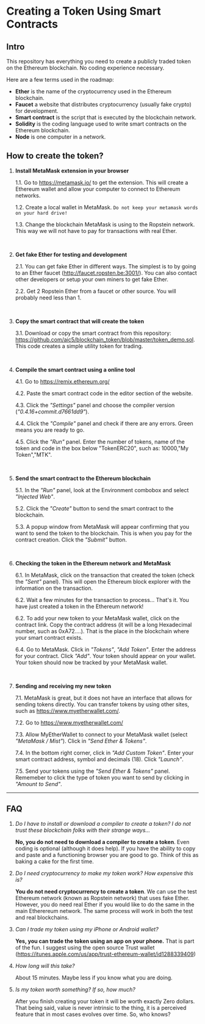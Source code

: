 # Creating a Token Using Smart Contracts

## Intro
This repository has everything you need to create a publicly traded token on the Ethereum blockchain. No coding experience necessary. 

Here are a few terms used in the roadmap:
  * **Ether** is the name of the cryptocurrency used in the Ethereum blockchain.
  * **Faucet** a website that distributes cryptocurrency (usually fake crypto) for development.
  * **Smart contract** is the script that is executed by the blockchain network.
  * **Solidity** is the coding language used to write smart contracts on the Ethereum blockchain.
  * **Node** is one computer in a network.

## How to create the token?

1. **Install MetaMask extension in your browser**

    1.1. Go to https://metamask.io/ to get the extension. This will create a Ethereum wallet and allow your computer to connect to Ethereum networks.
    
    1.2. Create a local wallet in MetaMask. `Do not keep your metamask words on your hard drive!`
    
    1.3. Change the blockchain MetaMask is using to the Ropstein network. This way we will not have to pay for transactions with real Ether. 
<br>   

2. **Get fake Ether for testing and development**

    2.1. You can get fake Ether in different ways. The simplest is to by going to an Ether faucet (http://faucet.ropsten.be:3001/). You can also contact other developers or setup your own miners to get fake Ether. 

    2.2. Get 2 Ropstein Ether from a faucet or other source. You will probably need less than 1.

<br>

3. **Copy the smart contract that will create the token** 

    3.1. Download or copy the smart contract from this repository: https://github.com/aic5/blockchain_token/blob/master/token_demo.sol. This code creates a simple utility token for trading. 
    
<br>

4. **Compile the smart contract using a online tool**

    4.1. Go to https://remix.ethereum.org/

    4.2. Paste the smart contract code in the editor section of the website.
  
    4.3. Click the *"Settings"* panel and choose the compiler version (*"0.4.16+commit.d7661dd9"*).
  
    4.4. Click the *"Compile"* panel and check if there are any errors. Green means you are ready to go.
  
    4.5. Click the *"Run"* panel. Enter the number of tokens, name of the token and code in the box below "TokenERC20", such as: 10000,"My Token","MTK".  
<br>

5. **Send the smart contract to the Ethereum blockchain**

    5.1. In the *"Run"* panel, look at the Environment combobox and select *"Injected Web"*.
    
    5.2. Click the *"Create"* button to send the smart contract to the blockchain. 
    
    5.3. A popup window from MetaMask will appear confirming that you want to send the token to the blockchain. This is when you pay for the contract creation. Click the *"Submit"* button.
<br>

6. **Checking the token in the Ethereum network and MetaMask**

    6.1. In MetaMask, click on the transaction that created the token (check the *"Sent"* panel). This will open the Ethereum block explorer with the information on the transaction.
    
    6.2. Wait a few minutes for the transaction to process... That's it. You have just created a token in the Ethereum network!

    6.2. To add your new token to your MetaMask wallet, click on the contract link. Copy the contract address (it will be a long Hexadecimal number, such as 0xA72....). That is the place in the blockchain where your smart contract exists.

    6.4. Go to MetaMask. Click in *"Tokens"*, *"Add Token"*. Enter the address for your contract. Click *"Add"*. Your token should appear on your wallet. Your token should now be tracked by your MetaMask wallet.

<br>

7. **Sending and receiving my new token**

    7.1. MetaMask is great, but it does not have an interface that allows for sending tokens directly. You can transfer tokens by using other sites, such as https://www.myetherwallet.com/.
    
    7.2. Go to https://www.myetherwallet.com/
    
    7.3. Allow MyEtherWallet to connect to your MetaMask wallet (select *"MetaMask / Mist"*). Click in *"Send Ether & Tokens"*.
    
    7.4. In the bottom right corner, click in *"Add Custom Token"*. Enter your smart contract address, symbol and decimals (18). Click *"Launch"*.
    
    7.5. Send your tokens using the *"Send Ether & Tokens"* panel. Rememeber to click the type of token you want to send by clicking in *"Amount to Send"*.
    

---

## FAQ
1. *Do I have to install or download a compiler to create a token? I do not trust these blockchain folks with their strange ways...* 

      **No, you do not need to download a compiler to create a token**. Even coding is optional (although it does help). If you have the ability to copy and paste and a functioning browser you are good to go. Think of this as baking a cake for the first time.

2. *Do I need cryptocurrency to make my token work? How expensive this is?*

      **You do not need cryptocurrency to create a token**. We can use the test Ethereum network (known as Ropstein network) that uses fake Ether. However, you do need real Ether if you would like to do the same in the main Etherereum network. The same process will work in both the test and real blockchains. 

3. *Can I trade my token using my iPhone or Android wallet?*

      **Yes, you can trade the token using an app on your phone.** That is part of the fun. I suggest using the open source Trust wallet (https://itunes.apple.com/us/app/trust-ethereum-wallet/id1288339409)

3. *How long will this take?*

      About 15 minutes. Maybe less if you know what you are doing.

4. *Is my token worth something? If so, how much?*
   
      After you finish creating your token it will be worth exactly Zero dollars. That being said, value is never intrinsic to the thing, it is a perceived feature that in most cases evolves over time. So, who knows?   





